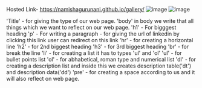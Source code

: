 Hosted Link- https://namishagurunani.github.io/gallery/
![image](https://github.com/namishagurunani/gallery/assets/126158413/353b8912-534d-4a29-89d5-ef2a9604364d)
![image](https://github.com/namishagurunani/gallery/assets/126158413/48f3c7d6-aabb-4a67-b304-d9ec71546e7e)

'Title' - for giving the type of our web page.
'body' in body we write that all things which we want to reflect on our web page.
'h1' - For bigggest heading
'p'  - For writing a paragraph
<a href="" ></a> - for giving the url of linkedin by clicking this link user can redirect on this link
'hr' - for creating a horizontal line 
'h2' - for 2nd biggest heading
'h3' - for 3rd biggest heading 
'br' - for break the line 
'li' - for creating a list it has to types 'ul' and 'ol'
'ul' - for bullet points list
'ol' - for abhabetical, roman type and numerical list
'dl' - for creating a description list and inside this we creates description table('dt') and description data('dd')
'pre' - for creating a space according to us and it will also reflect on web page.

